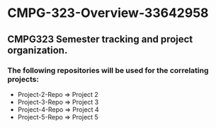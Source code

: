 # CMPG-323-Overview-33642958

## CMPG323 Semester tracking and project organization.

### The following repositories will be used for the correlating projects:

- Project-2-Repo => Project 2
- Project-3-Repo => Project 3
- Project-4-Repo => Project 4
- Project-5-Repo => Project 5
